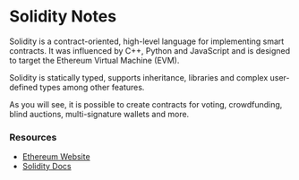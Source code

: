 # Solidity Notes

Solidity is a contract-oriented, high-level language for implementing smart contracts. It was influenced by C++, Python and JavaScript and is designed to target the Ethereum Virtual Machine (EVM).

Solidity is statically typed, supports inheritance, libraries and complex user-defined types among other features.

As you will see, it is possible to create contracts for voting, crowdfunding, blind auctions, multi-signature wallets and more.

### Resources

- [Ethereum Website](https://www.ethereum.org/token)
- [Solidity Docs](https://solidity.readthedocs.io/en/develop/index.html)